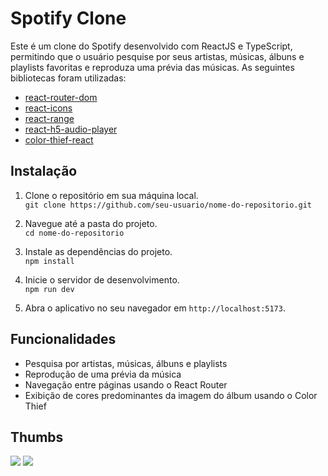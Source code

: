 # Spotify Clone

Este é um clone do Spotify desenvolvido com ReactJS e TypeScript, permitindo que o usuário pesquise por seus artistas, músicas, álbuns e playlists favoritas e reproduza uma prévia das músicas. As seguintes bibliotecas foram utilizadas:

- [react-router-dom](https://reactrouter.com/web/guides/quick-start)
- [react-icons](https://react-icons.github.io/react-icons/)
- [react-range](https://www.npmjs.com/package/react-range)
- [react-h5-audio-player](https://www.npmjs.com/package/react-h5-audio-player)
- [color-thief-react](https://www.npmjs.com/package/color-thief-react)

## Instalação

1. Clone o repositório em sua máquina local.<br/>
`git clone https://github.com/seu-usuario/nome-do-repositorio.git`
  
  

2. Navegue até a pasta do projeto.<br/>
    `cd nome-do-repositorio`


3. Instale as dependências do projeto.<br/>
    `npm install`

4. Inicie o servidor de desenvolvimento.<br/>
    `npm run dev`

5. Abra o aplicativo no seu navegador em `http://localhost:5173`.

## Funcionalidades

- Pesquisa por artistas, músicas, álbuns e playlists
- Reprodução de uma prévia da música
- Navegação entre páginas usando o React Router
- Exibição de cores predominantes da imagem do álbum usando o Color Thief


## Thumbs
<img src="https://user-images.githubusercontent.com/86381282/227250774-f65b375d-be22-466b-ba28-5165f00a13b2.png"/>
<img src="https://user-images.githubusercontent.com/86381282/227250558-856a3d26-f9f7-4e4a-894a-c2041d7cc37b.png"/>

